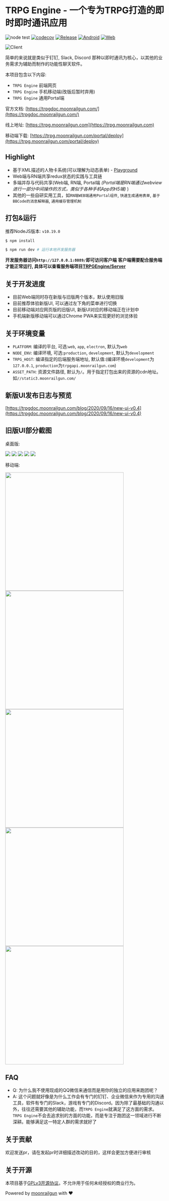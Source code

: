 # TRPG Engine - 一个专为TRPG打造的即时即时通讯应用

![node test](https://github.com/TRPGEngine/Client/workflows/node%20test/badge.svg)
[![codecov](https://codecov.io/gh/TRPGEngine/Client/branch/master/graph/badge.svg?token=mVoHFyoLJy)](undefined)
[![Release](https://img.shields.io/github/release/TRPGEngine/Client.svg)](https://github.com/TRPGEngine/Client/releases)
[![Android](https://img.shields.io/badge/platform-android-orange.svg)]()
[![Web](https://img.shields.io/badge/platform-web-green.svg)]()
<!-- [![Windows](https://img.shields.io/badge/platform-windows-blue.svg)]()
[![Mac](https://img.shields.io/badge/platform-mac-blue.svg)]()
[![Linux](https://img.shields.io/badge/platform-linux-blue.svg)]() -->
<!-- [![iOS](https://img.shields.io/badge/platform-ios-orange.svg)]() -->

![Client](https://socialify.git.ci/TRPGEngine/Client/image?description=1&font=Rokkitt&forks=1&language=1&logo=https%3A%2F%2Ftrpgdoc.moonrailgun.com%2Fimg%2Ftrpg_logo.png&owner=1&pattern=Floating%20Cogs&pulls=1&stargazers=1&theme=Light)

简单的来说就是类似于钉钉, Slack, Discord 那种以即时通讯为核心，以其他的业务需求为辅助而制作的功能性聊天软件。

本项目包含以下内容:
- `TRPG Engine` 前端网页
- `TRPG Engine` 手机移动端(改版后暂时弃用)
- `TRPG Engine` 通用Portal端

官方文档: [https://trpgdoc.moonrailgun.com/](https://trpgdoc.moonrailgun.com/)

线上地址: [https://trpg.moonrailgun.com](https://trpg.moonrailgun.com)

移动端下载: [https://trpg.moonrailgun.com/portal/deploy](https://trpg.moonrailgun.com/portal/deploy)

## Highlight

- 基于XML描述的人物卡系统(可以理解为动态表单) - [Playground](https://trpg.moonrailgun.com/playground)
- Web端与RN端共享redux状态的实践与工具链
- 多端并存与代码共享(Web端, RN端, Portal端 *(Portal端是RN端通过webview进行一部分中间操作的方式，类似于各种手机App的H5端)* )
- 其他的一些自研实用工具，如`RN端WEB端通用Portal组件`, `快速生成通用表单`, `基于BBCode的消息解释器`, `通用缓存管理机制`

## 打包&运行

推荐NodeJS版本: `v10.19.0`

```bash
$ npm install

$ npm run dev # 运行本地开发服务器
```

**开发服务器访问`http://127.0.0.1:8089/`即可访问客户端**
**客户端需要配合服务端才能正常运行, 具体可以查看服务端项目[TRPGEngine/Server](https://github.com/TRPGEngine/Server)**

## 关于开发进度

- 目前Web端同时存在新版与旧版两个版本，默认使用旧版
- 目前推荐体验新版UI, 可以通过左下角的菜单进行切换
- 目前移动端对应网页版的旧版UI, 新版UI对应的移动端正在计划中
- 手机端新版移动端可以通过Chrome PWA来实现更好的浏览体验

## 关于环境变量
- `PLATFORM`: 编译的平台, 可选:`web`, `app`, `electron`, 默认为`web`
- `NODE_ENV`: 编译环境, 可选:`production`, `development`, 默认为`development`
- `TRPG_HOST`: 编译指定的后端服务端地址, 默认值:(编译环境`development`为`127.0.0.1`, `production`为`trpgapi.moonrailgun.com`)
- `ASSET_PATH`: 资源文件路径, 默认为`/`。用于指定打包出来的资源的cdn地址。如`//static3.moonrailgun.com/`

## 新版UI发布日志与预览

[https://trpgdoc.moonrailgun.com/blog/2020/09/16/new-ui-v0.4](https://trpgdoc.moonrailgun.com/blog/2020/09/16/new-ui-v0.4)

## 旧版UI部分截图

桌面版:

![](./doc/login.png)
![](./doc/converse.png)
![](./doc/actor.png)
![](./doc/group.png)
![](./doc/note.png)

移动端:

<div><img width="375px" src="./doc/m1.jpg" /></div>
<div><img width="375px" src="./doc/m2.jpg" /></div>
<div><img width="375px" src="./doc/m3.jpg" /></div>
<div><img width="375px" src="./doc/m4.jpg" /></div>
<div><img width="375px" src="./doc/m5.jpg" /></div>

## FAQ

- Q: 为什么我不使用现成的QQ微信来通信而是用你的独立的应用来跑团呢？
- A: 这个问题就好像是为什么工作会有专门的钉钉、企业微信来作为专用的沟通工具，软件有专门的Slack，游戏有专门的Discord。因为除了最基础的沟通以外，往往还需要其他的辅助功能，而`TRPG Engine`就满足了这方面的需求。`TRPG Engine`不会去追求别的方面的功能，而是专注于跑团这一领域进行不断深耕。能够满足这一特定人群的需求就好了

## 关于贡献
欢迎发送pr，请在发起pr时详细描述改动的目的，这样会更加方便进行审核

## 关于开源
本项目基于[GPLv3开源协议](./LICENSE)。不允许用于任何未经授权的商业行为。


Powered by [moonrailgun](http://moonrailgun.com) with ❤
